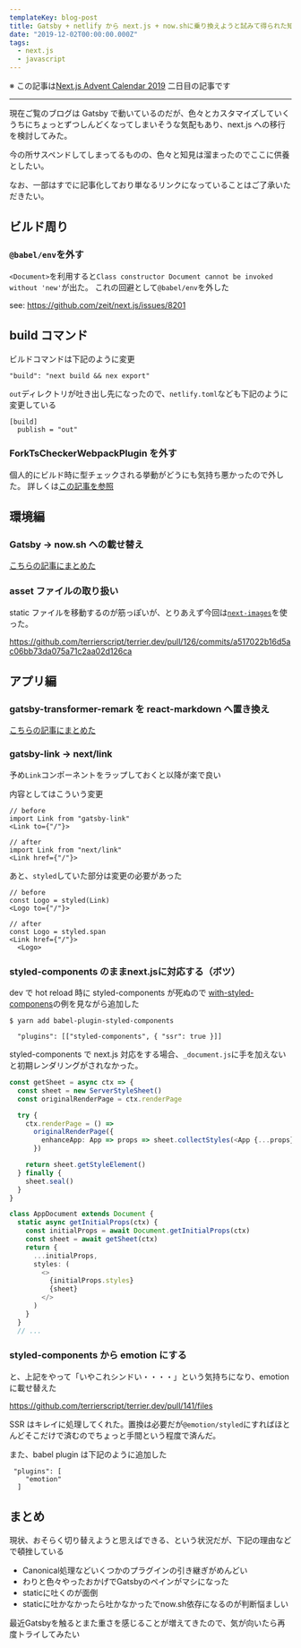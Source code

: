 ```yaml
---
templateKey: blog-post
title: Gatsby + netlify から next.js + now.shに乗り換えようと試みて得られた知見
date: "2019-12-02T00:00:00.000Z"
tags:
  - next.js
  - javascript
---
```


※ この記事は[Next.js Advent Calendar 2019](https://qiita.com/advent-calendar/2019/next-js) 二日目の記事です

---

現在ご覧のブログは Gatsby で動いているのだが、色々とカスタマイズしていくうちにちょっとずつしんどくなってしまいそうな気配もあり、next.js への移行を検討してみた。

今の所サスペンドしてしまってるものの、色々と知見は溜まったのでここに供養としたい。

なお、一部はすでに記事化しており単なるリンクになっていることはご了承いただきたい。

## ビルド周り

### `@babel/env`を外す

`<Document>`を利用すると`Class constructor Document cannot be invoked without 'new'`が出た。
これの回避として`@babel/env`を外した

see: https://github.com/zeit/next.js/issues/8201

## build コマンド

ビルドコマンドは下記のように変更

```
"build": "next build && nex export"
```

`out`ディレクトリが吐き出し先になったので、`netlify.toml`なども下記のように変更している

```
[build]
  publish = "out"
```

### ForkTsCheckerWebpackPlugin を外す

個人的にビルド時に型チェックされる挙動がどうにも気持ち悪かったので外した。
詳しくは[この記事を参照](https://www.terrier.dev/blog/2019/20191026163220-next-js-disable-fork-ts-checker-webpack-plugin/)

## 環境編

### Gatsby -> now.sh への載せ替え
[こちらの記事にまとめた](https://terrierdev-qcjkbsr5w.now.sh/blog/2019/20191023125757-netlify-now-sh/)

### asset ファイルの取り扱い

static ファイルを移動するのが筋っぽいが、とりあえず今回は[`next-images`](https://github.com/twopluszero/next-images)を使った。

https://github.com/terrierscript/terrier.dev/pull/126/commits/a517022b16d5ac06bb73da075a71c2aa02d126ca

## アプリ編

### gatsby-transformer-remark を react-markdown へ置き換え

[こちらの記事にまとめた](https://terrier.dev/blog/2019/20191026134722-gatsby-markdown-react-markdown-remark-syntax-highlight/)

### gatsby-link -> next/link

予め`Link`コンポーネントをラップしておくと以降が楽で良い

内容としてはこういう変更

```tsx
// before
import Link from "gatsby-link"
<Link to={"/"}>
```

```tsx
// after
import Link from "next/link"
<Link href={"/"}>
```

あと、`styled`していた部分は変更の必要があった

```tsx
// before
const Logo = styled(Link)
<Logo to={"/"}>
```

```tsx
// after
const Logo = styled.span
<Link href={"/"}>
  <Logo>
```

### styled-components のままnext.jsに対応する（ボツ）

dev で hot reload 時に styled-components が死ぬので
[with-styled-componens](https://github.com/zeit/next.js/tree/canary/examples/with-styled-components)の例を見ながら追加した

```
$ yarn add babel-plugin-styled-components
```

```.babelrc
  "plugins": [["styled-components", { "ssr": true }]]
```

styled-components で next.js 対応をする場合、`_document.js`に手を加えないと初期レンダリングがされなかった。

```ts
const getSheet = async ctx => {
  const sheet = new ServerStyleSheet()
  const originalRenderPage = ctx.renderPage

  try {
    ctx.renderPage = () =>
      originalRenderPage({
        enhanceApp: App => props => sheet.collectStyles(<App {...props} />)
      })

    return sheet.getStyleElement()
  } finally {
    sheet.seal()
  }
}

class AppDocument extends Document {
  static async getInitialProps(ctx) {
    const initialProps = await Document.getInitialProps(ctx)
    const sheet = await getSheet(ctx)
    return {
      ...initialProps,
      styles: (
        <>
          {initialProps.styles}
          {sheet}
        </>
      )
    }
  }
  // ...
```

### styled-components から emotion にする

と、上記をやって「いやこれシンドい・・・・」という気持ちになり、emotion に載せ替えた

https://github.com/terrierscript/terrier.dev/pull/141/files

SSR はキレイに処理してくれた。置換は必要だが`@emotion/styled`にすればほとんどそこだけで済むのでちょっと手間という程度で済んだ。

また、babel plugin は下記のように追加した

```.babelrc
 "plugins": [
    "emotion"
  ]
```

## まとめ
現状、おそらく切り替えようと思えばできる、という状況だが、下記の理由などで頓挫している

* Canonical処理などいくつかのプラグインの引き継ぎがめんどい
* わりと色々やったおかげでGatsbyのペインがマシになった
* staticに吐くのが面倒
* staticに吐かなかったら吐かなかったでnow.sh依存になるのが判断悩ましい

最近Gatsbyを触るとまた重さを感じることが増えてきたので、気が向いたら再度トライしてみたい